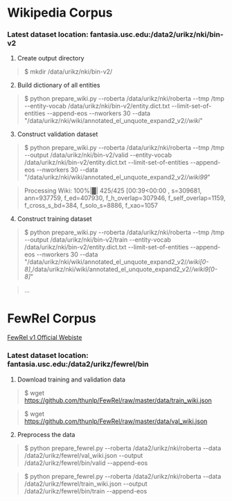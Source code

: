 # Wikipedia Corpus

### Latest dataset location: fantasia.usc.edu:/data2/urikz/nki/bin-v2

1. Create output directory
> $ mkdir /data/urikz/nki/bin-v2/
2. Build dictionary of all entities
> $ python prepare_wiki.py --roberta /data/urikz/nki/roberta --tmp /tmp --entity-vocab /data/urikz/nki/bin-v2/entity.dict.txt --limit-set-of-entities --append-eos --nworkers 30 --data "/data/urikz/nki/wiki/annotated_el_unquote_expand2_v2/*/wiki*"
3. Construct validation dataset
> $ python prepare_wiki.py --roberta /data/urikz/nki/roberta --tmp /tmp --output /data/urikz/nki/bin-v2/valid --entity-vocab /data/urikz/nki/bin-v2/entity.dict.txt --limit-set-of-entities --append-eos --nworkers 30 --data "/data/urikz/nki/wiki/annotated_el_unquote_expand2_v2/*/wiki99*"

> Processing Wiki: 100%|█| 425/425 [00:39<00:00 , s=309681, ann=937759, f_ed=407930, f_h_overlap=307946, f_self_overlap=1159, f_cross_s_bd=384, f_solo_s=8886, f_xao=1057

4. Construct training dataset
> $ python prepare_wiki.py --roberta /data/urikz/nki/roberta --tmp /tmp --output /data/urikz/nki/bin-v2/train --entity-vocab /data/urikz/nki/bin-v2/entity.dict.txt --limit-set-of-entities --append-eos --nworkers 30 --data "/data/urikz/nki/wiki/annotated_el_unquote_expand2_v2/*/wiki[0-8]*,/data/urikz/nki/wiki/annotated_el_unquote_expand2_v2/*/wiki9[0-8]*"

> ...


# FewRel Corpus

[FewRel v1 Official Webiste ](https://thunlp.github.io/1/fewrel1.html)

### Latest dataset location: fantasia.usc.edu:/data2/urikz/fewrel/bin

1. Download training and validation data
> $ wget https://github.com/thunlp/FewRel/raw/master/data/train_wiki.json

> $ wget https://github.com/thunlp/FewRel/raw/master/data/val_wiki.json

2. Preprocess the data

> $ python prepare_fewrel.py --roberta /data2/urikz/nki/roberta --data /data2/urikz/fewrel/val_wiki.json --output /data2/urikz/fewrel/bin/valid --append-eos

> $ python prepare_fewrel.py --roberta /data2/urikz/nki/roberta --data /data2/urikz/fewrel/train_wiki.json --output /data2/urikz/fewrel/bin/train --append-eos